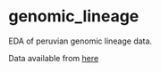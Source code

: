 # genomic_lineage

EDA of peruvian genomic lineage data.

Data available from 
[here](https://www.datosabiertos.gob.pe/dataset/dataset-resultado-de-linaje-gen%C3%B3mico-de-pruebas-moleculares-del-instituto-nacional-de-salud)
